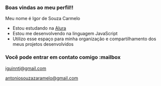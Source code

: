 ### Boas vindas ao meu perfil!!

Meu nome é Igor de Souza Carmelo

- Estou estudando na [Alura](https://www.alura.com.br)
- Estou me desenvolvendo na linguagem JavaScript
- Utilizo esse espaço para minha organização e compartilhamento dos meus projetos desenvolvidos

### Você pode entrar em contato comigo :mailbox

iguinntj@gmail.com

antoniosouzazaramelo@gmail.com


